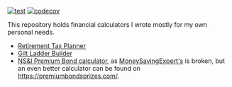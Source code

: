 [![test](https://github.com/LateGenXer/finance/actions/workflows/test.yml/badge.svg)](https://github.com/LateGenXer/finance/actions/workflows/test.yml)
[![codecov](https://codecov.io/gh/LateGenXer/finance/graph/badge.svg?token=Z4JH3VMYLJ)](https://codecov.io/gh/LateGenXer/finance)

This repository holds financial calculators I wrote mostly for my own personal needs.

* [Retirement Tax Planner](rtp/README.md)
* [Gilt Ladder Builder](gilts/README.md)
* [NS&I Premium Bond calculator](nsandi_premium_bonds.py), as [MoneySavingExpert's](https://www.moneysavingexpert.com/savings/premium-bonds-calculator/) is broken, but an even better calculator can be found on https://premiumbondsprizes.com/.
